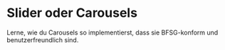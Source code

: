 # Slider oder Carousels
Lerne, wie du Carousels so implementierst, dass sie BFSG-konform und benutzerfreundlich sind.